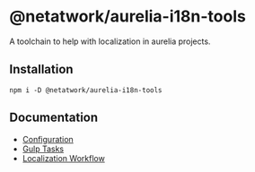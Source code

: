 # @netatwork/aurelia-i18n-tools
A toolchain to help with localization in aurelia projects.

## Installation
```shell
npm i -D @netatwork/aurelia-i18n-tools
```

## Documentation
+ [Configuration](docs/config.md)
+ [Gulp Tasks](docs/gulp.md)
+ [Localization Workflow](docs/workflow.md)
